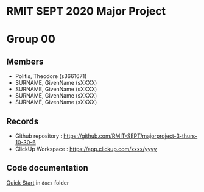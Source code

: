 # RMIT SEPT 2020 Major Project

# Group 00

## Members
* Politis, Theodore (s3661671)
* SURNAME, GivenName (sXXXX)
* SURNAME, GivenName (sXXXX)
* SURNAME, GivenName (sXXXX)
* SURNAME, GivenName (sXXXX)

## Records

* Github repository : https://github.com/RMIT-SEPT/majorproject-3-thurs-10-30-6
* ClickUp Workspace : https://app.clickup.com/xxxx/yyyy


## Code documentation

[Quick Start](/docs/README.md) in `docs` folder
